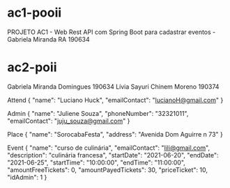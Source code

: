 # ac1-pooii
PROJETO AC1 - Web Rest API com Spring Boot para cadastrar eventos - Gabriela Miranda RA 190634

# ac2-poii
Gabriela Miranda Domingues 190634
Lívia Sayuri Chinem Moreno 190374

Attend
{
        "name": "Luciano Huck",
        "emailContact": "lucianoH@gmail.com"
}

Admin
{
        "name": "Juliene Souza",
        "phoneNumber": "32321011",
        "emailContact": "juju_souza@gmail.com"
}

Place
{
    "name": "SorocabaFesta",
    "address": "Avenida Dom Aguirre n 73"
}

Event
{
    "name": "curso de culinária",
    "emailContact": "lili@gmail.com",
    "description": "culinária francesa",
    "startDate": "2021-06-20",
    "endDate": "2021-06-25",
    "startTime": "10:00:00",
    "endTime": "11:00:00",
    "amountFreeTickets": 0,
    "amountPayedTickets": 30,
    "priceTicket": 10,
    "idAdmin": 1
}




